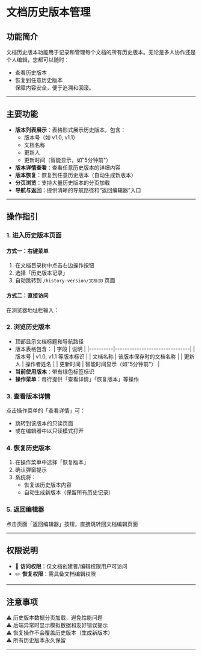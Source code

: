 # 文档历史版本管理

## 功能简介
文档历史版本功能用于记录和管理每个文档的所有历史版本。无论是多人协作还是个人编辑，您都可以随时：
- 查看历史版本
- 恢复到任意历史版本  
保障内容安全，便于追溯和回滚。

---

## 主要功能
- **版本列表展示**：表格形式展示历史版本，包含：
  - 版本号（如 v1.0, v1.1）
  - 文档名称
  - 更新人
  - 更新时间（智能显示，如"5分钟前"）
- **版本详情查看**：查看任意历史版本的详细内容
- **版本恢复**：恢复到任意历史版本（自动生成新版本）
- **分页浏览**：支持大量历史版本的分页加载
- **导航与返回**：提供清晰的导航路径和“返回编辑器”入口

---

## 操作指引

### 1. 进入历史版本页面
#### 方式一：右键菜单
1. 在文档目录树中点击右边操作按钮  
2. 选择「历史版本记录」  
3. 自动跳转到 `/history-version/文档ID` 页面

#### 方式二：直接访问
在浏览器地址栏输入：

### 2. 浏览历史版本
- 顶部显示文档标题和导航路径
- 版本表格包含：
  | 字段     | 说明                          |
  |----------|-------------------------------|
  | 版本号   | v1.0, v1.1 等版本标识         |
  | 文档名称 | 该版本保存时的文档名称        |
  | 更新人   | 操作者姓名                    |
  | 更新时间 | 智能时间显示（如"5分钟前"）  |
- **当前使用版本**：带有绿色标签标识
- **操作菜单**：每行提供「查看详情」「恢复版本」等操作

### 3. 查看版本详情
点击操作菜单的「查看详情」可：
- 跳转到该版本的只读页面
- 或在编辑器中以只读模式打开

### 4. 恢复历史版本
1. 在操作菜单中选择「恢复版本」
2. 确认弹窗提示
3. 系统将：
   - 恢复该历史版本内容
   - 自动生成新版本（保留所有历史记录）

### 5. 返回编辑器
点击页面「返回编辑器」按钮，直接跳转回文档编辑页面

---

## 权限说明
- 🔐 **访问权限**：仅文档创建者/编辑权限用户可访问
- ✏️ **恢复权限**：需具备文档编辑权限

---

## 注意事项
⚠️ 历史版本数据分页加载，避免性能问题  
⚠️ 后端异常时显示模拟数据和友好错误提示  
⚠️ 恢复操作不会覆盖历史版本（生成新版本）  
⚠️ 所有历史版本永久保留

---
